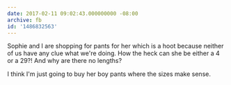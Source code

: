 ```yaml
---
date: 2017-02-11 09:02:43.000000000 -08:00
archive: fb
id: '1486832563'
---
```


Sophie and I are shopping for pants for her which is a hoot because neither of us have any clue what we're doing. How the heck can she be either a 4 or a 29?! And why are there no lengths?

I think I'm just going to buy her boy pants where the sizes make sense.
